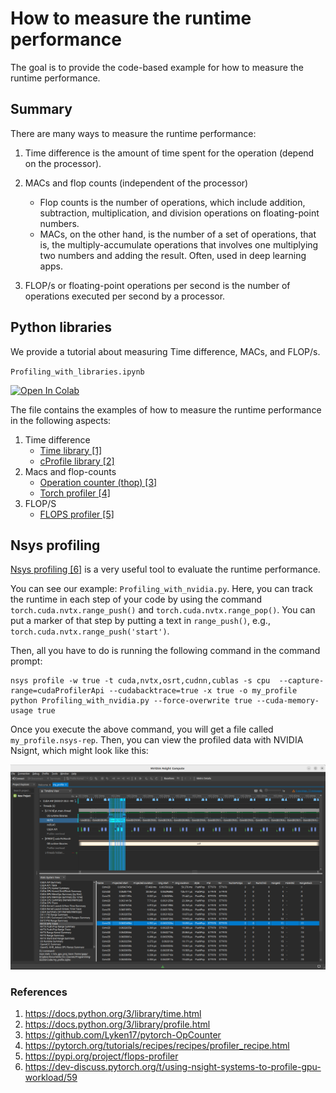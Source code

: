 # How to measure the runtime performance


The goal is to provide the code-based example for how to measure the runtime performance.

## Summary

There are many ways to measure the runtime performance: 

1. Time difference is the amount of time spent for the operation (depend on the processor).

2. MACs and flop counts (independent of the processor)
    - Flop counts is the number of operations, which include addition, subtraction, multiplication, and division operations on floating-point numbers.  
    - MACs, on the other hand, is the number of a set of operations, that is, the multiply-accumulate operations that involves one multiplying two numbers and adding the result. Often, used in deep learning apps. 

3. FLOP/s or floating-point operations per second is the number of operations executed per second by a processor.   

  
## Python libraries 

We provide a tutorial about measuring Time difference, MACs, and FLOP/s.

`Profiling_with_libraries.ipynb` 

<a target="_blank" href="https://colab.research.google.com/github/GenAI-CUEE/Advanced-runtime-evaluation-tutorial/blob/master/Profiling_with_libraries.ipynb">
  <img src="https://colab.research.google.com/assets/colab-badge.svg" alt="Open In Colab"/>
</a>


The file contains the examples of how to measure the runtime performance in the following aspects:

1. Time difference
    - [Time library [1]](https://docs.python.org/3/library/time.html)
    - [cProfile library [2]](https://docs.python.org/3/library/profile.html)
2. Macs and flop-counts 
    - [Operation counter (thop) [3]](https://github.com/Lyken17/pytorch-OpCounter)
    - [Torch profiler [4]](https://pytorch.org/tutorials/recipes/recipes/profiler_recipe.html)
3. FLOP/S 
    - [FLOPS profiler [5]](https://pypi.org/project/flops-profiler)

## Nsys profiling

[Nsys profiling [6]](https://dev-discuss.pytorch.org/t/using-nsight-systems-to-profile-gpu-workload/59) is a very useful tool to evaluate the runtime performance.

 You can see our example: `Profiling_with_nvidia.py`. Here, you can track the runtime in each step of your code by using the command `torch.cuda.nvtx.range_push()` and `torch.cuda.nvtx.range_pop()`. You can put a marker of that step by putting a text in `range_push()`, e.g., `torch.cuda.nvtx.range_push('start')`.

Then, all you have to do is running the following command in the command prompt:

```
nsys profile -w true -t cuda,nvtx,osrt,cudnn,cublas -s cpu  --capture-range=cudaProfilerApi --cudabacktrace=true -x true -o my_profile python Profiling_with_nvidia.py --force-overwrite true --cuda-memory-usage true
```

Once you execute the above command, you will get a file called `my_profile.nsys-rep`. Then, you can view the profiled data with NVIDIA Nsignt, which might look like this:

<img src="figs/nvtx_output_example.png" alt="nvtx output" width="1000"/>  


### References

1. https://docs.python.org/3/library/time.html
2. https://docs.python.org/3/library/profile.html  
3. https://github.com/Lyken17/pytorch-OpCounter
4. https://pytorch.org/tutorials/recipes/recipes/profiler_recipe.html
5. https://pypi.org/project/flops-profiler 
6. https://dev-discuss.pytorch.org/t/using-nsight-systems-to-profile-gpu-workload/59
 